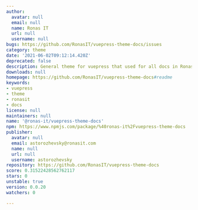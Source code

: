 ```yaml
---
author:
  avatar: null
  email: null
  name: Ronas IT
  url: null
  username: null
bugs: https://github.com/RonasIT/vuepress-theme-docs/issues
category: theme
date: '2021-06-02T09:12:14.420Z'
deprecated: false
description: General theme for vuepress that used for all docs in Ronas IT
downloads: null
homepage: https://github.com/RonasIT/vuepress-theme-docs#readme
keywords:
- vuepress
- theme
- ronasit
- docs
license: null
maintainers: null
name: '@ronas-it/vuepress-theme-docs'
npm: https://www.npmjs.com/package/%40ronas-it%2Fvuepress-theme-docs
publisher:
  avatar: null
  email: astorozhevsky@ronasit.com
  name: null
  url: null
  username: astorozhevsky
repository: https://github.com/RonasIT/vuepress-theme-docs
score: 0.31522428562762117
stars: 0
unstable: true
version: 0.0.20
watchers: 0

---
```



